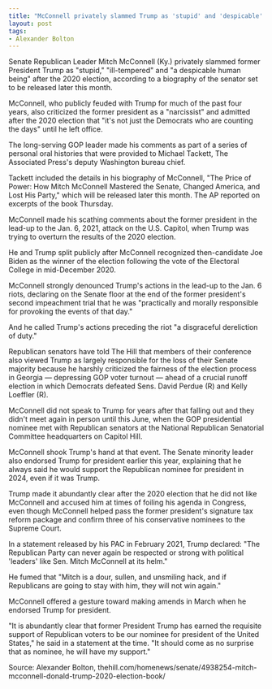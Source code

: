 ```yaml
---
title: "McConnell privately slammed Trump as 'stupid' and 'despicable' after 2020 election"
layout: post
tags:
- Alexander Bolton
---
```


Senate Republican Leader Mitch McConnell (Ky.) privately slammed former President Trump as "stupid," "ill-tempered" and "a despicable human being" after the 2020 election, according to a biography of the senator set to be released later this month.

McConnell, who publicly feuded with Trump for much of the past four years, also criticized the former president as a "narcissist" and admitted after the 2020 election that "it's not just the Democrats who are counting the days" until he left office.

The long-serving GOP leader made his comments as part of a series of personal oral histories that were provided to Michael Tackett, The Associated Press's deputy Washington bureau chief.

Tackett included the details in his biography of McConnell, "The Price of Power: How Mitch McConnell Mastered the Senate, Changed America, and Lost His Party," which will be released later this month. The AP reported on excerpts of the book Thursday.

McConnell made his scathing comments about the former president in the lead-up to the Jan. 6, 2021, attack on the U.S. Capitol, when Trump was trying to overturn the results of the 2020 election.

He and Trump split publicly after McConnell recognized then-candidate Joe Biden as the winner of the election following the vote of the Electoral College in mid-December 2020.

McConnell strongly denounced Trump's actions in the lead-up to the Jan. 6 riots, declaring on the Senate floor at the end of the former president's second impeachment trial that he was "practically and morally responsible for provoking the events of that day."

And he called Trump's actions preceding the riot "a disgraceful dereliction of duty."

Republican senators have told The Hill that members of their conference also viewed Trump as largely responsible for the loss of their Senate majority because he harshly criticized the fairness of the election process in Georgia — depressing GOP voter turnout — ahead of a crucial runoff election in which Democrats defeated Sens. David Perdue (R) and Kelly Loeffler (R).

McConnell did not speak to Trump for years after that falling out and they didn't meet again in person until this June, when the GOP presidential nominee met with Republican senators at the National Republican Senatorial Committee headquarters on Capitol Hill.

McConnell shook Trump's hand at that event. The Senate minority leader also endorsed Trump for president earlier this year, explaining that he always said he would support the Republican nominee for president in 2024, even if it was Trump.

Trump made it abundantly clear after the 2020 election that he did not like McConnell and accused him at times of foiling his agenda in Congress, even though McConnell helped pass the former president's signature tax reform package and confirm three of his conservative nominees to the Supreme Court.

In a statement released by his PAC in February 2021, Trump declared: "The Republican Party can never again be respected or strong with political 'leaders' like Sen. Mitch McConnell at its helm."

He fumed that "Mitch is a dour, sullen, and unsmiling hack, and if Republicans are going to stay with him, they will not win again."

McConnell offered a gesture toward making amends in March when he endorsed Trump for president.

"It is abundantly clear that former President Trump has earned the requisite support of Republican voters to be our nominee for president of the United States," he said in a statement at the time. "It should come as no surprise that as nominee, he will have my support."

Source: Alexander Bolton, thehill.com/homenews/senate/4938254-mitch-mcconnell-donald-trump-2020-election-book/
